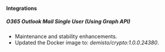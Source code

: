 
#### Integrations
##### O365 Outlook Mail Single User (Using Graph API)
- Maintenance and stability enhancements.
- Updated the Docker image to: *demisto/crypto:1.0.0.24380*.